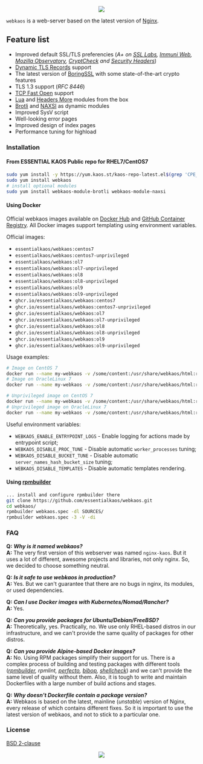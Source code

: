 <p align="center"><a href="#readme"><img src="https://gh.kaos.st/webkaos.svg"/></a></p>

`webkaos` is a web-server based on the latest version of [Nginx](http://nginx.org).

## Feature list

* Improved default SSL/TLS preferencies (_A+ on [SSL Labs](https://www.ssllabs.com/ssltest/analyze.html?d=essentialkaos.com), [Immuni Web](https://www.immuniweb.com/ssl/?id=WHUz0U3v), [Mozilla Observatory](https://observatory.mozilla.org/analyze/essentialkaos.com), [CryptCheck](https://tls.imirhil.fr/https/essentialkaos.com) and [Security Headers](https://securityheaders.com/?q=essentialkaos.com&followRedirects=on)_)
* [Dynamic TLS Records](https://blog.cloudflare.com/optimizing-tls-over-tcp-to-reduce-latency/) support
* The latest version of [BoringSSL](https://boringssl.googlesource.com/boringssl/) with some state-of-the-art crypto features
* TLS 1.3 support (_RFC 8446_)
* [TCP Fast Open](https://en.wikipedia.org/wiki/TCP_Fast_Open) support
* [Lua](https://github.com/openresty/lua-nginx-module) and [Headers More](https://github.com/openresty/headers-more-nginx-module) modules from the box
* [Brotli](https://github.com/eustas/ngx_brotli) and [NAXSI](https://github.com/nbs-system/naxsi) as dynamic modules
* Improved SysV script
* Well-looking error pages
* Improved design of index pages
* Performance tuning for highload

### Installation

#### From ESSENTIAL KAOS Public repo for RHEL7/CentOS7

```bash
sudo yum install -y https://yum.kaos.st/kaos-repo-latest.el$(grep 'CPE_NAME' /etc/os-release | tr -d '"' | cut -d':' -f5).noarch.rpm
sudo yum install webkaos
# install optional modules
sudo yum install webkaos-module-brotli webkaos-module-naxsi
```

#### Using Docker

Official webkaos images available on [Docker Hub](http://kaos.sh/d/webkaos) and [GitHub Container Registry](https://kaos.sh/p/webkaos). All Docker images support templating using environment variables.

Official images:

- `essentialkaos/webkaos:centos7`
- `essentialkaos/webkaos:centos7-unprivileged`
- `essentialkaos/webkaos:ol7`
- `essentialkaos/webkaos:ol7-unprivileged`
- `essentialkaos/webkaos:ol8`
- `essentialkaos/webkaos:ol8-unprivileged`
- `essentialkaos/webkaos:ol9`
- `essentialkaos/webkaos:ol9-unprivileged`
- `ghcr.io/essentialkaos/webkaos:centos7`
- `ghcr.io/essentialkaos/webkaos:centos7-unprivileged`
- `ghcr.io/essentialkaos/webkaos:ol7`
- `ghcr.io/essentialkaos/webkaos:ol7-unprivileged`
- `ghcr.io/essentialkaos/webkaos:ol8`
- `ghcr.io/essentialkaos/webkaos:ol8-unprivileged`
- `ghcr.io/essentialkaos/webkaos:ol9`
- `ghcr.io/essentialkaos/webkaos:ol9-unprivileged`

Usage examples:

```bash
# Image on CentOS 7
docker run --name my-webkaos -v /some/content:/usr/share/webkaos/html:ro -p 8080:80 -d essentialkaos/webkaos:centos7
# Image on OracleLinux 7
docker run --name my-webkaos -v /some/content:/usr/share/webkaos/html:ro -p 8080:80 -d essentialkaos/webkaos:ol7
```

```bash
# Unprivileged image on CentOS 7
docker run --name my-webkaos -v /some/content:/usr/share/webkaos/html:ro -p 8080:8080 -d essentialkaos/webkaos:centos7-unprivileged
# Unprivileged image on OracleLinux 7
docker run --name my-webkaos -v /some/content:/usr/share/webkaos/html:ro -p 8080:8080 -d essentialkaos/webkaos:ol7-unprivileged
```

Useful environment variables:

* `WEBKAOS_ENABLE_ENTRYPOINT_LOGS` - Enable logging for actions made by entrypoint script;
* `WEBKAOS_DISABLE_PROC_TUNE` - Disable automatic `worker_processes` tuning;
* `WEBKAOS_DISABLE_BUCKET_TUNE` - Disable automatic `server_names_hash_bucket_size` tuning;
* `WEBKAOS_DISABLE_TEMPLATES` - Disable automatic templates rendering.

#### Using [rpmbuilder](https://github.com/essentialkaos/rpmbuilder)

```bash
... install and configure rpmbuilder there
git clone https://github.com/essentialkaos/webkaos.git
cd webkaos/
rpmbuilder webkaos.spec -dl SOURCES/
rpmbuilder webkaos.spec -3 -V -di
```

### FAQ

**Q:** **_Why is it named webkaos?_**<br/>
**A:** The very first version of this webserver was named `nginx-kaos`. But it uses a lot of different, awesome projects and libraries, not only nginx. So, we decided to choose something neutral.

**Q:** **_Is it safe to use webkaos in production?_**<br/>
**A:** Yes. But we can't guarantee that there are no bugs in nginx, its modules, or used dependencies.

**Q:** **_Can I use Docker images with Kubernetes/Nomad/Rancher?_**<br/>
**A:** Yes.

**Q:** **_Can you provide packages for Ubuntu/Debian/FreeBSD?_**<br/>
**A:** Theoretically, yes. Practically, no. We use only RHEL-based distros in our infrastructure, and we can't provide the same quality of packages for other distros.

**Q:** **_Can you provide Alpine-based Docker images?_**<br/>
**A:** No. Using RPM packages simplify their support for us. There is a complex process of building and testing packages with different tools (_[rpmbuilder](https://kaos.sh/rpmbuilder), rpmlint, [perfecto](https://kaos.sh/perfecto), [bibop](https://kaos.sh/bibop), [shellcheck](https://github.com/koalaman/shellcheck)_) and we can't provide the same level of quality without them. Also, it is tough to write and maintain Dockerfiles with a large number of build actions and stages.

**Q:** **_Why doesn't Dockerfile contain a package version?_**<br/>
**A:** Webkaos is based on the latest, mainline (_unstable_) version of Nginx, every release of which contains different fixes. So it is important to use the latest version of webkaos, and not to stick to a particular one.

### License

[BSD 2-clause](LICENSE)

<p align="center"><a href="https://essentialkaos.com"><img src="https://gh.kaos.st/ekgh.svg"/></a></p>
